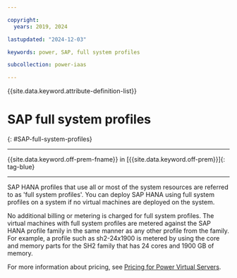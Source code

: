 ```yaml
---

copyright:
  years: 2019, 2024

lastupdated: "2024-12-03"

keywords: power, SAP, full system profiles

subcollection: power-iaas

---
```


{{site.data.keyword.attribute-definition-list}}

# SAP full system profiles
{: #SAP-full-system-profiles}

---



{{site.data.keyword.off-prem-fname}} in [{{site.data.keyword.off-prem}}]{: tag-blue}


---





SAP HANA profiles that use all or most of the system resources are referred to as 'full system profiles'. You can deploy SAP HANA using full system profiles on a system if no virtual machines are deployed on the system.

No additional billing or metering is charged for full system profiles. The virtual machines with full system profiles are metered against the SAP HANA profile family in the same manner as any other profile from the family. For example, a profile such as sh2-24x1900 is metered by using the core and memory parts for the SH2 family that has 24 cores and 1900 GB of memory.

For more information about pricing, see [Pricing for Power Virtual Servers](/docs/power-iaas?topic=power-iaas-pricing-virtual-server-on-cloud).
